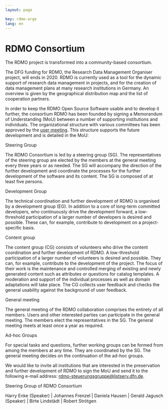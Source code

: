 ```yaml
---
layout: page

key: rdmo-arge
lang: en
---
```


RDMO Consortium 
===============

The RDMO project is transformed into a community-based consortium.

The DFG funding for RDMO, the Research Data Management Organiser project, will ends in 2020. RDMO is currently used as a tool for the dynamic support of research data management in projects, and for the creation of data management plans at many research institutions in Germany. An overview is given by the geographical distribution map and the list of cooperation partners.

In order to keep the RDMO Open Source Software usable and to develop it further, the consortium RDMO has been founded by signing a Memorandum of Understanding (MoU)  between a number of supporting institutions  and individuals.
The organizational structure with various committees has been approved by the [user meeting](). This structure supports the future development and is detailed in the MoU:

Steering Group

The RDMO Consortium is led by a steering group (SG). The representatives of the steering group are elected by the members at the general meeting every three years or as needed. The SG will accompany the direction of the further development and coordinate the processes for the further development of the software and its content. The SG is composed of at least five persons.

Development Group

The technical coordination and further development of RDMO is organised by a development group (EG). In addition to a core of long-term committed developers, who continuously drive the development forward, a low-threshold participation of a larger number of developers is desired and possible. These can, for example, contribute to development on a project-specific basis.

Content group

The content group (CG) consists of volunteers who drive the content coordination and further development of RDMO. A low-threshold participation of a larger number of volunteers is desired and possible. They can, for example, contribute to the development of the project. The focus of their work is the maintenance and controlled merging of existing and newly generated content such as attributes or questions for catalog templates. A moderation and support of the individual processes as well as domain adaptations will take place. The CG collects user feedback and checks the general usability against the background of user feedback.

General meeting

The general meeting of the RDMO collaboration comprises the entirety of all members. Users and other interested parties can participate in the general meeting. The members elect the representatives in the SG. The general meeting meets at least once a year as required.

Ad-hoc Groups

For special tasks and questions, further working groups can be formed from among the members at any time. They are coordinated by the SG. The general meeting decides on the continuation of the ad-hoc groups.

We would like to invite all institutions that are interested in the preservation and further development of RDMO to sign the MoU and send it to the following e-mail address: rdmo-steuerungsgruppe@listserv.dfn.de.

Steering Group of  RDMO Consortium

Harry Enke (Speaker) | Johannes Frenzel | Daniela Hausen | Gerald Jagusch (Speaker) | Birte Lindstädt | Robert Strötgen


